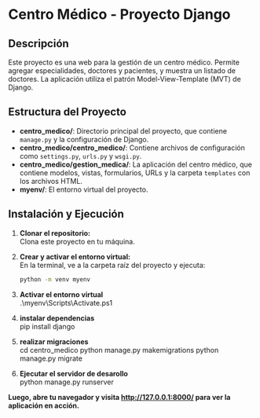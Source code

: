 # Centro Médico - Proyecto Django

## Descripción

Este proyecto es una web para la gestión de un centro médico. Permite agregar especialidades, doctores y pacientes, y muestra un listado de doctores. La aplicación utiliza el patrón Model-View-Template (MVT) de Django.

## Estructura del Proyecto

- **centro_medico/**: Directorio principal del proyecto, que contiene `manage.py` y la configuración de Django.
- **centro_medico/centro_medico/**: Contiene archivos de configuración como `settings.py`, `urls.py` y `wsgi.py`.
- **centro_medico/gestion_medica/**: La aplicación del centro médico, que contiene modelos, vistas, formularios, URLs y la carpeta `templates` con los archivos HTML.
- **myenv/**: El entorno virtual del proyecto.

## Instalación y Ejecución

1. **Clonar el repositorio:**  
   Clona este proyecto en tu máquina.

2. **Crear y activar el entorno virtual:**  
   En la terminal, ve a la carpeta raíz del proyecto y ejecuta:

   ```bash
   python -m venv myenv

   ```

3. **Activar el entorno virtual**  
   .\myenv\Scripts\Activate.ps1

4. **instalar dependencias**  
   pip install django

5. **realizar migraciones**  
   cd centro_medico
   python manage.py makemigrations
   python manage.py migrate

6. **Ejecutar el servidor de desarollo**  
   python manage.py runserver

**Luego, abre tu navegador y visita http://127.0.0.1:8000/ para ver la aplicación en acción.**
